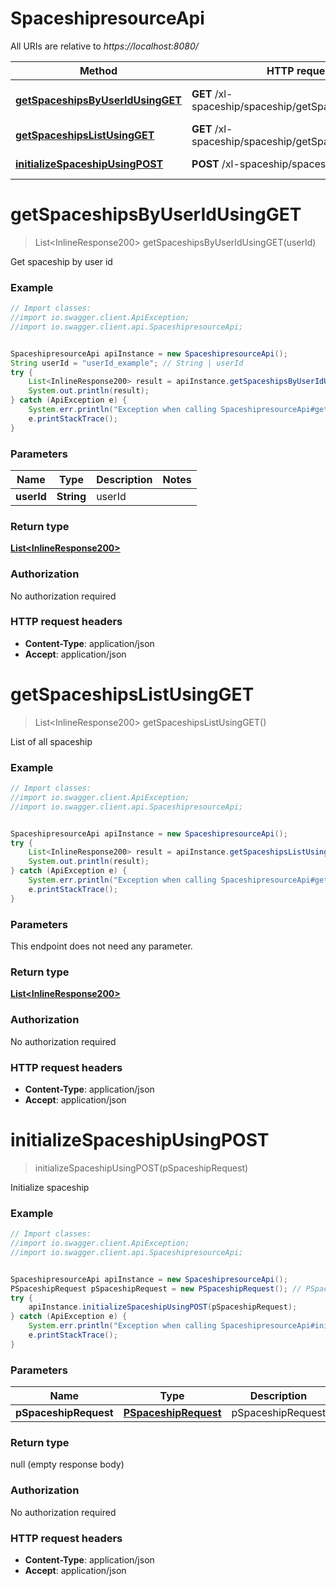# SpaceshipresourceApi

All URIs are relative to *https://localhost:8080/*

Method | HTTP request | Description
------------- | ------------- | -------------
[**getSpaceshipsByUserIdUsingGET**](SpaceshipresourceApi.md#getSpaceshipsByUserIdUsingGET) | **GET** /xl-spaceship/spaceship/getSpaceshipsByUserId | Get spaceship by user id
[**getSpaceshipsListUsingGET**](SpaceshipresourceApi.md#getSpaceshipsListUsingGET) | **GET** /xl-spaceship/spaceship/getSpaceshipsList | List of all spaceship
[**initializeSpaceshipUsingPOST**](SpaceshipresourceApi.md#initializeSpaceshipUsingPOST) | **POST** /xl-spaceship/spaceship/initialize | Initialize spaceship


<a name="getSpaceshipsByUserIdUsingGET"></a>
# **getSpaceshipsByUserIdUsingGET**
> List&lt;InlineResponse200&gt; getSpaceshipsByUserIdUsingGET(userId)

Get spaceship by user id

### Example
```java
// Import classes:
//import io.swagger.client.ApiException;
//import io.swagger.client.api.SpaceshipresourceApi;


SpaceshipresourceApi apiInstance = new SpaceshipresourceApi();
String userId = "userId_example"; // String | userId
try {
    List<InlineResponse200> result = apiInstance.getSpaceshipsByUserIdUsingGET(userId);
    System.out.println(result);
} catch (ApiException e) {
    System.err.println("Exception when calling SpaceshipresourceApi#getSpaceshipsByUserIdUsingGET");
    e.printStackTrace();
}
```

### Parameters

Name | Type | Description  | Notes
------------- | ------------- | ------------- | -------------
 **userId** | **String**| userId |

### Return type

[**List&lt;InlineResponse200&gt;**](InlineResponse200.md)

### Authorization

No authorization required

### HTTP request headers

 - **Content-Type**: application/json
 - **Accept**: application/json

<a name="getSpaceshipsListUsingGET"></a>
# **getSpaceshipsListUsingGET**
> List&lt;InlineResponse200&gt; getSpaceshipsListUsingGET()

List of all spaceship

### Example
```java
// Import classes:
//import io.swagger.client.ApiException;
//import io.swagger.client.api.SpaceshipresourceApi;


SpaceshipresourceApi apiInstance = new SpaceshipresourceApi();
try {
    List<InlineResponse200> result = apiInstance.getSpaceshipsListUsingGET();
    System.out.println(result);
} catch (ApiException e) {
    System.err.println("Exception when calling SpaceshipresourceApi#getSpaceshipsListUsingGET");
    e.printStackTrace();
}
```

### Parameters
This endpoint does not need any parameter.

### Return type

[**List&lt;InlineResponse200&gt;**](InlineResponse200.md)

### Authorization

No authorization required

### HTTP request headers

 - **Content-Type**: application/json
 - **Accept**: application/json

<a name="initializeSpaceshipUsingPOST"></a>
# **initializeSpaceshipUsingPOST**
> initializeSpaceshipUsingPOST(pSpaceshipRequest)

Initialize spaceship

### Example
```java
// Import classes:
//import io.swagger.client.ApiException;
//import io.swagger.client.api.SpaceshipresourceApi;


SpaceshipresourceApi apiInstance = new SpaceshipresourceApi();
PSpaceshipRequest pSpaceshipRequest = new PSpaceshipRequest(); // PSpaceshipRequest | pSpaceshipRequest
try {
    apiInstance.initializeSpaceshipUsingPOST(pSpaceshipRequest);
} catch (ApiException e) {
    System.err.println("Exception when calling SpaceshipresourceApi#initializeSpaceshipUsingPOST");
    e.printStackTrace();
}
```

### Parameters

Name | Type | Description  | Notes
------------- | ------------- | ------------- | -------------
 **pSpaceshipRequest** | [**PSpaceshipRequest**](PSpaceshipRequest.md)| pSpaceshipRequest |

### Return type

null (empty response body)

### Authorization

No authorization required

### HTTP request headers

 - **Content-Type**: application/json
 - **Accept**: application/json

